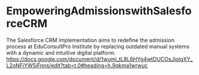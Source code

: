 # EmpoweringAdmissionswithSalesforceCRM
The Salesforce CRM implementation aims to redefine the admission process at EduConsultPro Institute by replacing outdated manual systems with a dynamic and intuitive digital platform.
https://docs.google.com/document/d/1wumj_tL8L6HYg4wtDUCOsJiolgXY_L2oNFiYW5iFnns/edit?tab=t.0#heading=h.9qkma1wrwuc
